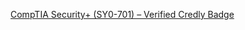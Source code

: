 [CompTIA Security+ (SY0-701) – Verified Credly Badge](https://www.credly.com/badges/cdd0171b-5d7a-42eb-b276-c0651c5406bb/public_url) 

